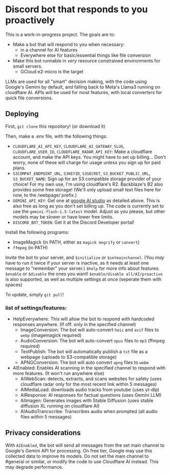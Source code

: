 # Discord bot that responds to you proactively
This is a work-in-progress project.
The goals are to:
- Make a bot that will respond to you when necessary:
    - in a channel for AI features
    - Everywhere else for basic/essential things like file conversion
- Make this bot runnable in *very* resource constrained environments for small servers.
    - GCloud e2-micro is the target

LLMs are used for all "smart" decision making, with the code using Google's Gemini by default, and falling back to Meta's Llama3 running on cloudflare AI.
APIs will be used for most features, with local converters for quick file conversions.

## Deploying
First, `git clone` this repository! (or download it)

Then, make a .env file, with the following things:
- `CLOUDFLARE_AI_API_KEY`, `CLOUDFLARE_AI_GATEWAY_SLUG`, `CLOUDFLARE_USER_ID`, `CLOUDFLARE_RADAR_API_KEY`: Make a cloudflare account, and make the API keys. You might have to set up billing... Don't worry, none of these will charge for usage unless you sign up for paid plans.
- `S3COMPAT_ENDPOINT_URL`, `S3KEYID`, `S3SECRET`, `S3_BUCKET_PUBLIC_URL`, `S3_BUCKET_NAME`: Sign up for an S3 compatible storage provider of your choice! For my own use, I'm using cloudflare's R2. Backblaze's B2 also provides some free storage! (We'll only upload small text files here for now, to the /webpage/ prefix.)
- `GEMINI_API_KEY`: Get one at [google AI studio](https://aistudio.google.com) as detailed above. This is also free as long as you don't set billing up. The code is currently set to use the `gemini-flash-1.5-latest` model. Adjust as you please, but other models may be slower or have lower free limits.
- `DISCORD_BOT_TOKEN`: Get it at the Discord Developer portal!

Install the following programs:
- ImageMagick (in PATH, either as `magick mogrify` or `convert`)
- `ffmpeg` (in PATH)

Invite the bot to your server, and `$initialize` or `$setmainchannel`. (You *may* have to run it twice if your server is inactive, as it needs at least one message to "remember" your server.)
`$help` for more info about features.
`$enable` or `$disable` the ones you want!
`$enable/disable all/AI/proactive` is also supported, as well as multiple settings at once (seperate them with spaces)

To update, simply `git pull`!

### list of settings/features:

- HelpEverywhere: This will allow the bot to respond with hardcoded responses anywhere. (If off: only in the specified channel)
    - ImageConversion: The bot will auto-convert `heic` and `avif` files to `webp` (imagemagick required)
    - AudioConversion: The bot will auto-convert `opus` files to `mp3` (ffmpeg required)
    - TextPublish: The bot will automatically publish a `txt` file as a webpage (uploads to S3-compatible storage)
    - APNGConversion: The bot will auto convert `apng` files to `webm`
- AIEnabled: Enables AI scanning in the specified channel to respond with more features. (It won't run anywhere else)
    - AIWebScan: detects, extracts, and scans websites for safety (uses cloudflare radar only for the most recent link within 5 messages)
    - AIMediaLoad: downloads audio tracks from youtube (uses yt-dlp)
    - AIResponse: AI responses for factual questions (uses Gemini LLM)
    - AIImagen: Generates images with Stable Diffusion (uses stable diffusion XL running on cloudflare AI)
    - AIAudioTrancscribe: Transcribes audio when prompted (all audio files within 5 messages)

## Privacy considerations

With `AIEnabled`, the bot will send all messages from the set main channel to Google's Gemini API for processing. On free tier, Google may use this collected data to improve its models. Do not set the main channel to #general or similar, or modify the code to use Cloudflare AI instead. This may degrade performance.
